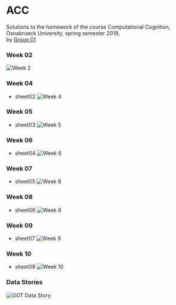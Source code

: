 # ACC
Solutions to the homework of the course Computational Cognition, Osnabrueck University, spring semester 2019,
<br>by [Group 01](https://github.com/orgs/NBP-ACC/teams/acc_01)


### Week 02
![Week 2](https://user-images.githubusercontent.com/27868570/64129875-1e299500-cdbf-11e9-8344-fd9c694ee214.jpg)

### Week 04
- sheet02
![Week 4](https://user-images.githubusercontent.com/27868570/64128757-7a3ceb00-cdb8-11e9-8652-842869b3bed2.jpg)

### Week 05
- sheet03
![Week 5](https://user-images.githubusercontent.com/27868570/64128868-18c94c00-cdb9-11e9-80ed-e1b192388337.jpg)

### Week 06
- sheet04
![Week 6](https://user-images.githubusercontent.com/27868570/64129083-31863180-cdba-11e9-9ceb-66514a1fcdc2.jpg)

### Week 07
- sheet05
![Week 8](https://user-images.githubusercontent.com/27868570/64129176-da349100-cdba-11e9-83eb-c392572b8fae.jpg)

### Week 08
- sheet06
![Week 8](https://user-images.githubusercontent.com/27868570/64129506-bffbb280-cdbc-11e9-8a96-4f222a67882b.jpg)

### Week 09
- sheet07
![Week 9](https://user-images.githubusercontent.com/27868570/64129614-78295b00-cdbd-11e9-8545-f02d6566cc6a.jpg)

### Week 10
- sheet08
![Week 10](https://user-images.githubusercontent.com/27868570/64129688-fd147480-cdbd-11e9-8f2d-f0518c966d37.jpg)

### Data Stories
![GOT Data Story](https://user-images.githubusercontent.com/27868570/64129784-92176d80-cdbe-11e9-9322-d25c8694d653.jpg)
